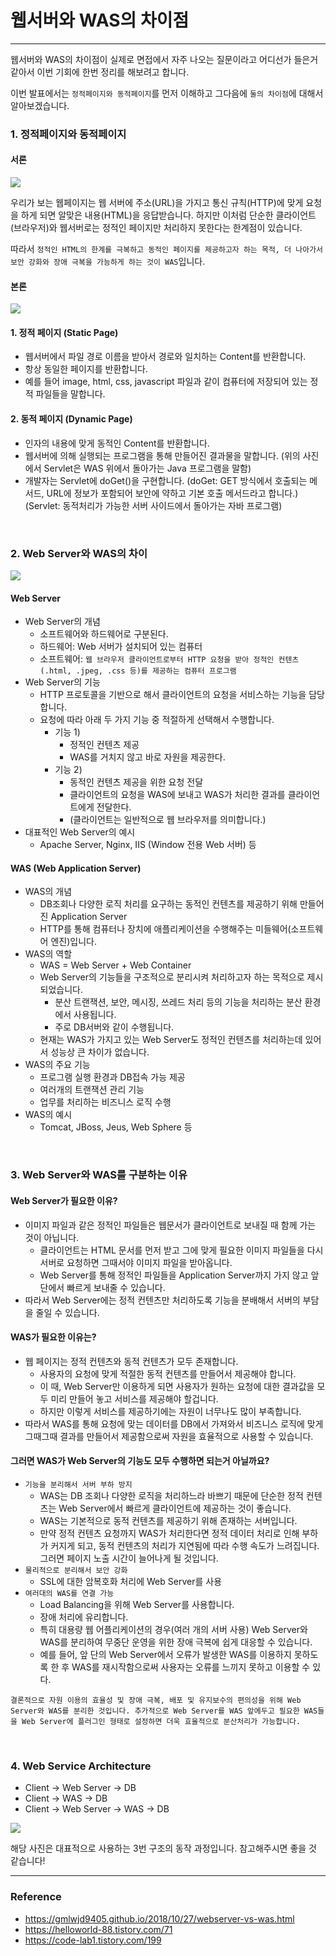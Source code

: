 # 웹서버와 WAS의 차이점

---

웹서버와 WAS의 차이점이 실제로 면접에서 자주 나오는 질문이라고 어디선가 들은거 같아서 이번 기회에 한번 정리를 해보려고 합니다.

이번 발표에서는 `정적페이지와 동적페이지`를 먼저 이해하고 그다음에 `둘의 차이점`에 대해서 알아보겠습니다.

### 1. 정적페이지와 동적페이지

#### 서론

<img src="https://img1.daumcdn.net/thumb/R1280x0/?scode=mtistory2&fname=https%3A%2F%2Fblog.kakaocdn.net%2Fdn%2FdxLCDa%2FbtrzpCYRjCs%2FiKOfAQJ5IkwWZ1MQOB4qHk%2Fimg.png" />

우리가 보는 웹페이지는 웹 서버에 주소(URL)을 가지고 통신 규칙(HTTP)에 맞게 요청을 하게 되면 알맞은 내용(HTML)을 응답받습니다.
하지만 이처럼 단순한 클라이언트(브라우저)와 웹서버로는 정적인 페이지만 처리하지 못한다는 한계점이 있습니다.

따라서 `정적인 HTML의 한계를 극복하고 동적인 페이지를 제공하고자 하는 목적, 더 나아가서 보안 강화와 장애 극복을 가능하게 하는 것이 WAS`입니다.

#### 본론

<img src="https://gmlwjd9405.github.io/images/web/static-vs-dynamic.png" style="background-color: white"/>

#### 1. 정적 페이지 (Static Page)

- 웹서버에서 파일 경로 이름을 받아서 경로와 일치하는 Content를 반환합니다.
- 항상 동일한 페이지를 반환합니다.
- 예를 들어 image, html, css, javascript 파일과 같이 컴퓨터에 저장되어 있는 정적 파일들을 말합니다.

#### 2. 동적 페이지 (Dynamic Page)

- 인자의 내용에 맞게 동적인 Content를 반환합니다.
- 웹서버에 의해 실행되는 프로그램을 통해 만들어진 결과물을 말합니다. (위의 사진에서 Servlet은 WAS 위에서 돌아가는 Java 프로그램을 말함)
- 개발자는 Servlet에 doGet()을 구현합니다. (doGet: GET 방식에서 호출되는 메서드, URL에 정보가 포함되어 보안에 약하고 기본 호출 메서드라고 합니다.) (Servlet: 동적처리가 가능한 서버 사이드에서 돌아가는 자바 프로그램)

<br>

### 2. Web Server와 WAS의 차이

<img src="https://gmlwjd9405.github.io/images/web/webserver-vs-was1.png" style="background-color: white"/>

#### Web Server

- Web Server의 개념
  - 소프트웨어와 하드웨어로 구분된다.
  - 하드웨어: Web 서버가 설치되어 있는 컴퓨터
  - 소프트웨어: `웹 브라우저 클라이언트로부터 HTTP 요청을 받아 정적인 컨텐츠(.html, .jpeg, .css 등)를 제공하는 컴퓨터 프로그램`
- Web Server의 기능
  - HTTP 프로토콜을 기반으로 해서 클라이언트의 요청을 서비스하는 기능을 담당합니다.
  - 요청에 따라 아래 두 가지 기능 중 적절하게 선택해서 수행합니다.
    - 기능 1)
      - 정적인 컨텐츠 제공
      - WAS를 거치지 않고 바로 자원을 제공한다.
    - 기능 2)
      - 동적인 컨텐츠 제공을 위한 요청 전달
      - 클라이언트의 요청을 WAS에 보내고 WAS가 처리한 결과를 클라이언트에게 전달한다.
      - (클라이언트는 일반적으로 웹 브라우저를 의미합니다.)
- 대표적인 Web Server의 예시
  - Apache Server, Nginx, IIS (Window 전용 Web 서버) 등

#### WAS (Web Application Server)

- WAS의 개념
  - DB조회나 다양한 로직 처리를 요구하는 동적인 컨텐츠를 제공하기 위해 만들어진 Application Server
  - HTTP를 통해 컴퓨터나 장치에 애플리케이션을 수행해주는 미들웨어(소프트웨어 엔진)입니다.
- WAS의 역할
  - WAS = Web Server + Web Container
  - Web Server의 기능들을 구조적으로 분리시켜 처리하고자 하는 목적으로 제시되었습니다.
    - 분산 트랜잭션, 보안, 메시징, 쓰레드 처리 등의 기능을 처리하는 분산 환경에서 사용됩니다.
    - 주로 DB서버와 같이 수행됩니다.
  - 현재는 WAS가 가지고 있는 Web Server도 정적인 컨텐츠를 처리하는데 있어서 성능상 큰 차이가 없습니다.
- WAS의 주요 기능
  - 프로그램 실행 환경과 DB접속 가능 제공
  - 여러개의 트랜잭션 관리 기능
  - 업무를 처리하는 비즈니스 로직 수행
- WAS의 예시
  - Tomcat, JBoss, Jeus, Web Sphere 등

<br>

### 3. Web Server와 WAS를 구분하는 이유

#### Web Server가 필요한 이유?

- 이미지 파일과 같은 정적인 파일들은 웹문서가 클라이언트로 보내질 때 함께 가는 것이 아닙니다.
  - 클라이언트는 HTML 문서를 먼저 받고 그에 맞게 필요한 이미지 파일들을 다시 서버로 요청하면 그때서야 이미지 파일을 받아옵니다.
  - Web Server를 통해 정적인 파일들을 Application Server까지 가지 않고 앞단에서 빠르게 보내줄 수 있습니다.
- 따라서 Web Server에는 정적 컨텐츠만 처리하도록 기능을 분배해서 서버의 부담을 줄일 수 있습니다.

#### WAS가 필요한 이유는?

- 웹 페이지는 정적 컨텐츠와 동적 컨텐츠가 모두 존재합니다.
  - 사용자의 요청에 맞게 적절한 동적 컨텐츠를 만들어서 제공해야 합니다.
  - 이 때, Web Server만 이용하게 되면 사용자가 원하는 요청에 대한 결과값을 모두 미리 만들어 놓고 서비스를 제공해야 할겁니다.
  - 하지만 이렇게 서비스를 제공하기에는 자원이 너무나도 많이 부족합니다.
- 따라서 WAS를 통해 요청에 맞는 데이터를 DB에서 가져와서 비즈니스 로직에 맞게 그때그때 결과를 만들어서 제공함으로써 자원을 효율적으로 사용할 수 있습니다.

#### 그러면 WAS가 Web Server의 기능도 모두 수행하면 되는거 아닐까요?

- `기능을 분리해서 서버 부하 방지`
  - WAS는 DB 조회나 다양한 로직을 처리하느라 바쁘기 때문에 단순한 정적 컨텐츠는 Web Server에서 빠르게 클라이언트에 제공하는 것이 좋습니다.
  - WAS는 기본적으로 동적 컨텐츠를 제공하기 위해 존재하는 서버입니다.
  - 만약 정적 컨텐츠 요청까지 WAS가 처리한다면 정적 데이터 처리로 인해 부하가 커지게 되고, 동적 컨텐츠의 처리가 지연됨에 따라 수행 속도가 느려집니다. 그러면 페이지 노출 시간이 늘어나게 될 것입니다.
- `물리적으로 분리해서 보안 강화`
  - SSL에 대한 암복호화 처리에 Web Server를 사용
- `여러대의 WAS를 연결 가능`
  - Load Balancing을 위해 Web Server를 사용합니다.
  - 장애 처리에 유리합니다.
  - 특히 대용량 웹 어플리케이션의 경우(여러 개의 서버 사용) Web Server와 WAS를 분리하여 무중단 운영을 위한 장애 극복에 쉽게 대응할 수 있습니다.
  - 예를 들어, 앞 단의 Web Server에서 오류가 발생한 WAS를 이용하지 못하도록 한 후 WAS를 재시작함으로써 사용자는 오류를 느끼지 못하고 이용할 수 있다.

`결론적으로 자원 이용의 효율성 및 장애 극복, 배포 및 유지보수의 편의성을 위해 Web Server와 WAS를 분리한 것입니다. 추가적으로 Web Server를 WAS 앞에두고 필요한 WAS들을 Web Server에 플러그인 형태로 설정하면 더욱 효율적으로 분산처리가 가능합니다.`

<br>

### 4. Web Service Architecture

- Client -> Web Server -> DB
- Client -> WAS -> DB
- Client -> Web Server -> WAS -> DB

<img src="https://gmlwjd9405.github.io/images/web/web-service-architecture.png" style="background-color: white"/>

해당 사진은 대표적으로 사용하는 3번 구조의 동작 과정입니다. 참고해주시면 좋을 것 같습니다!

---

### Reference

- https://gmlwjd9405.github.io/2018/10/27/webserver-vs-was.html
- https://helloworld-88.tistory.com/71
- https://code-lab1.tistory.com/199
